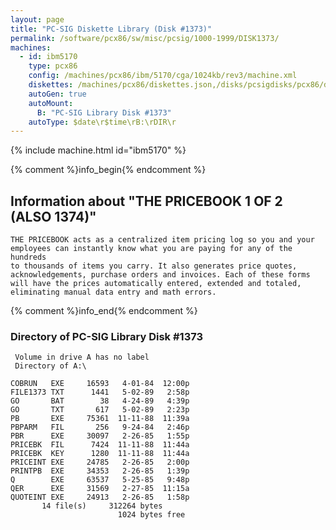 ```yaml
---
layout: page
title: "PC-SIG Diskette Library (Disk #1373)"
permalink: /software/pcx86/sw/misc/pcsig/1000-1999/DISK1373/
machines:
  - id: ibm5170
    type: pcx86
    config: /machines/pcx86/ibm/5170/cga/1024kb/rev3/machine.xml
    diskettes: /machines/pcx86/diskettes.json,/disks/pcsigdisks/pcx86/diskettes.json
    autoGen: true
    autoMount:
      B: "PC-SIG Library Disk #1373"
    autoType: $date\r$time\rB:\rDIR\r
---
```


{% include machine.html id="ibm5170" %}

{% comment %}info_begin{% endcomment %}

## Information about "THE PRICEBOOK 1 OF 2 (ALSO 1374)"

    THE PRICEBOOK acts as a centralized item pricing log so you and your
    employees can instantly know what you are paying for any of the hundreds
    to thousands of items you carry. It also generates price quotes,
    acknowledgements, purchase orders and invoices. Each of these forms
    will have the prices automatically entered, extended and totaled,
    eliminating manual data entry and math errors.
{% comment %}info_end{% endcomment %}


### Directory of PC-SIG Library Disk #1373

     Volume in drive A has no label
     Directory of A:\

    COBRUN   EXE     16593   4-01-84  12:00p
    FILE1373 TXT      1441   5-02-89   2:58p
    GO       BAT        38   4-24-89   4:39p
    GO       TXT       617   5-02-89   2:23p
    PB       EXE     75361  11-11-88  11:39a
    PBPARM   FIL       256   9-24-84   2:46p
    PBR      EXE     30097   2-26-85   1:55p
    PRICEBK  FIL      7424  11-11-88  11:44a
    PRICEBK  KEY      1280  11-11-88  11:44a
    PRICEINT EXE     24785   2-26-85   2:00p
    PRINTPB  EXE     34353   2-26-85   1:39p
    Q        EXE     63537   5-25-85   9:48p
    QER      EXE     31569   2-27-85  11:15a
    QUOTEINT EXE     24913   2-26-85   1:58p
           14 file(s)     312264 bytes
                            1024 bytes free
